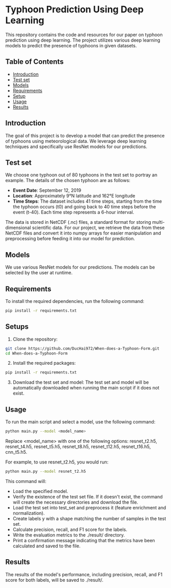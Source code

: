 # Typhoon Prediction Using Deep Learning

This repository contains the code and resources for our paper on typhoon prediction using deep learning. The project utilizes various deep learning models to predict the presence of typhoons in given datasets.

## Table of Contents

- [Introduction](#introduction)
- [Test set](#test-set)
- [Models](#models)
- [Requirements](#requirements)
- [Setup](#setup)
- [Usage](#usage)
- [Results](#results)

## Introduction

The goal of this project is to develop a model that can predict the presence of typhoons using meteorological data. We leverage deep learning techniques and specifically use ResNet models for our predictions.

## Test set

We choose one typhoon out of 80 typhoons in the test set to portray an example. The details of the chosen typhoon are as follows:

- **Event Date**: September 12, 2019
- **Location**: Approximately 9°N latitude and 162°E longitude
- **Time Steps**: The dataset includes 41 time steps, starting from the time the typhoon occurs (t0) and going back to 40 time steps before the event (t-40). Each time step represents a 6-hour interval.

The data is stored in NetCDF (.nc) files, a standard format for storing multi-dimensional scientific data. For our project, we retrieve the data from these NetCDF files and convert it into numpy arrays for easier manipulation and preprocessing before feeding it into our model for prediction.

## Models

We use various ResNet models for our predictions. The models can be selected by the user at runtime.

## Requirements

To install the required dependencies, run the following command:

```bash
pip install -r requirements.txt
```

## Setups
1. Clone the repository:
```bash
git clone https://github.com/DucHai972/When-does-a-Typhoon-Form.git
cd When-does-a-Typhoon-Form
```

2. Install the required packages:
```bash
pip install -r requirements.txt
```

3. Download the test set and model:
The test set and model will be automatically downloaded when running the main script if it does not exist.

## Usage
To run the main script and select a model, use the following command:
```bash
python main.py --model <model_name>
```
Replace <model_name> with one of the following options:
resnet_t2.h5,
resnet_t4.h5,
resnet_t5.h5,
resnet_t8.h5,
resnet_t12.h5,
resnet_t16.h5,
cnn_t5.h5.

For example, to use resnet_t2.h5, you would run:
```bash
python main.py --model resnet_t2.h5
```

This command will:
- Load the specified model.
- Verify the existence of the test set file. If it doesn't exist, the command will create the necessary directories and download the file.
- Load the test set into test_set and preprocess it (feature enrichment and normalization).
- Create labels y with a shape matching the number of samples in the test set.
- Calculate precision, recall, and F1 score for the labels.
- Write the evaluation metrics to the ./result/ directory.
- Print a confirmation message indicating that the metrics have been calculated and saved to the file.

## Results
The results of the model's performance, including precision, recall, and F1 score for both labels, will be saved to ./result/.

